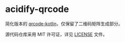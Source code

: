 # acidify-qrcode

简化版本的 [qrcode-kotlin](https://github.com/g0dkar/qrcode-kotlin/)，仅保留了二维码矩阵生成部分。

源代码仓库采用 MIT 许可证，详见 [LICENSE](./MIT-LICENSE) 文件。